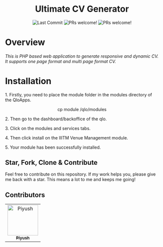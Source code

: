 <h1 align="center">
	Ultimate CV Generator
</h1>
<p align="center">
	<img alt="Last Commit" src="https://img.shields.io/github/last-commit/antixlive/ULTIMATE_CV_GENERATOR?style=flat-square">
    	<img alt="PRs welcome!" src="https://img.shields.io/badge/PRs-welcome-brightgreen.svg" />
	<img alt="PRs welcome!" src="https://img.shields.io/badge/Like it%3F-Star-brightgreen.svg" />
</p>

# Overview

<h5 style='font-weight:400'>
This is PHP based web application to generate responsive and dynamic CV. It supports one page format and multi page format CV.
</h5>

# Installation
<p>1. Firstly, you need to place the module folder in the modules directory of the QloApps.</p>
<p align='center'>cp module /qlo/modules</p>
<p>2. Then go to the dashboard/backoffice of the qlo.</p>
<p>3. Click on the modules and services tabs.</p>
<p>4. Then click install on the IIITM Venue Management module.</p>
<p>5. Your module has been successfully installed.</p>



## Star, Fork, Clone & Contribute

Feel free to contribute on this repository. If my work helps you, please give me back with a star. This means a lot to me and keeps me going!

## Contributors


<table>
  <tr>
<td align="center"><a href="https://github.com/antiXlive"><img src="https://avatars.githubusercontent.com/u/61020935?v=4" width="100px;" alt="Piyush"/><br /><sub><b>Piyush</b></sub></a><br /></td>
  </tr>
</table>
